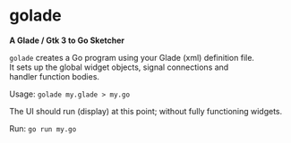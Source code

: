# golade
**A Glade / Gtk 3 to Go Sketcher**

`golade` creates a Go program using your Glade (xml) definition file.  
It sets up the global widget objects, signal connections and  
handler function bodies.  

Usage: `golade my.glade > my.go`  

The UI should run (display) at this point; without fully functioning widgets.

Run: `go run my.go`


